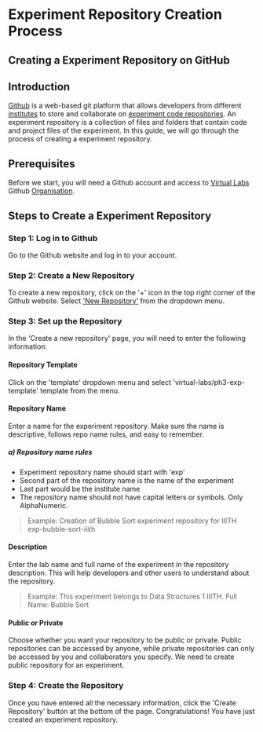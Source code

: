 # Experiment Repository Creation Process

## Creating a Experiment Repository on GitHub

## Introduction
[Github](https://github.com/) is a web-based git platform that allows developers from different [institutes](https://www.vlab.co.in/participating-institutes) to store and collaborate on [experiment code repositories](https://github.com/orgs/virtual-labs/repositories). An experiment repository is a collection of files and folders that contain code and project files of the experiment. In this guide, we will go through the process of creating a experiment repository.

## Prerequisites
Before we start, you will need a Github account and access to [Virtual Labs](https://www.vlab.co.in/) Github [Organisation](https://github.com/virtual-labs).

## Steps to Create a Experiment Repository

### Step 1: Log in to Github
Go to the Github website and log in to your account.

### Step 2: Create a New Repository
To create a new repository, click on the '+' icon in the top right corner of the Github website. Select ['New Repository'](https://github.com/new) from the dropdown menu.

### Step 3: Set up the Repository
In the 'Create a new repository' page, you will need to enter the following information:

#### Repository Template
Click on the 'template' dropdown menu and select 'virtual-labs/ph3-exp-template' template from the menu.

#### Repository Name
Enter a name for the experiment repository. Make sure the name is descriptive, follows repo name rules, and easy to remember.

##### a) Repository name rules
- Experiment repository name should start with 'exp'
- Second part of the repository name is the name of the experiment
- Last part would be the institute name
- The repository name should not have capital letters or symbols. Only AlphaNumeric.
> Example: Creation of Bubble Sort experiment repository for IIITH </br>
> exp-bubble-sort-iiith

#### Description
Enter the lab name and full name of the experiment in the repository description. This will help developers and other users to understand about the repository.
> Example: This experiment belongs to Data Structures 1 IIITH. Full Name: Bubble Sort

#### Public or Private
Choose whether you want your repository to be public or private. Public repositories can be accessed by anyone, while private repositories can only be accessed by you and collaborators you specify. We need to create public repository for an experiment. 

### Step 4: Create the Repository
Once you have entered all the necessary information, click the 'Create Repository' button at the bottom of the page. Congratulations! You have just created an experiment repository.
